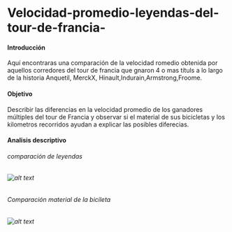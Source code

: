 # Velocidad-promedio-leyendas-del-tour-de-francia-
<h4>Introducción</h4>
Aquí encontraras una comparación de la velocidad romedio obtenida por aquellos corredores del tour de francia que gnaron 4 o mas títuls a lo largo de la historia
Anquetil, MerckX, Hinault,Indurain,Armstrong,Froome.
<h4>Objetivo</h4>
Describir las diferencias en la velocidad promedio de los ganadores múltiples del tour de Francia y observar si el material de sus bicicletas y los kilometros recorridos ayudan a explicar las posibles diferecias.
<h4>Analisis descriptivo</h4>
<h6>comparación de leyendas<h6/>

![alt text](https://i.imgur.com/ZiG1ZGE.png)
  <h6>Comparación material de la bicileta<h6/>
    
![alt text](https://imgur.com/W5ETiRK)  
    



